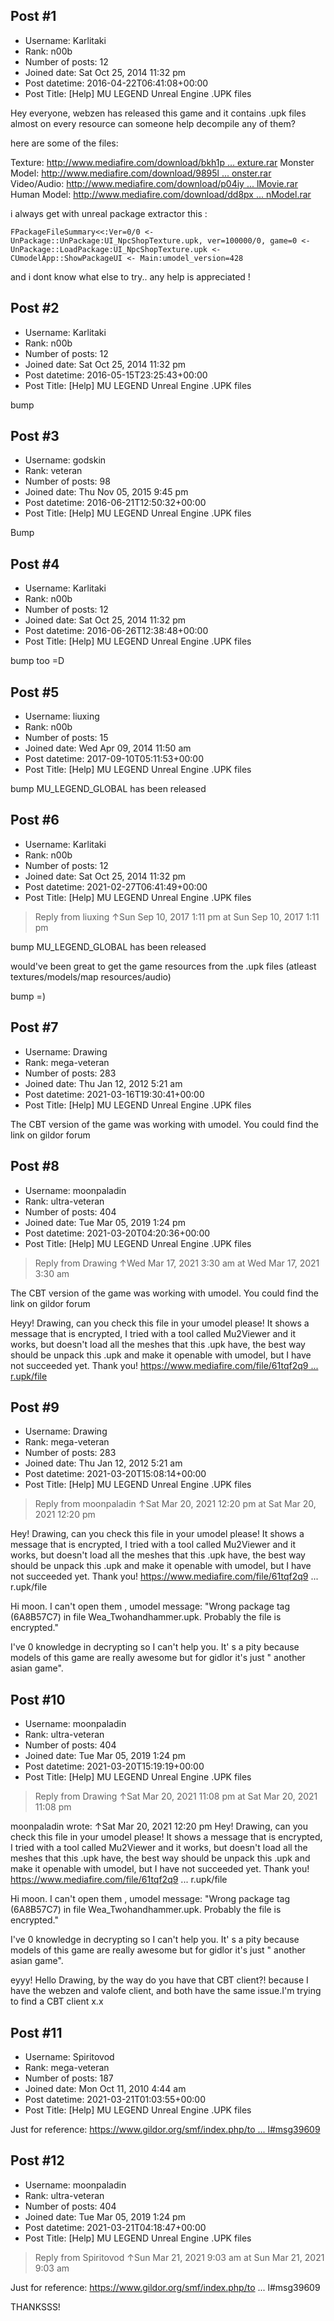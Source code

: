 ## Post #1
- Username: Karlitaki
- Rank: n00b
- Number of posts: 12
- Joined date: Sat Oct 25, 2014 11:32 pm
- Post datetime: 2016-04-22T06:41:08+00:00
- Post Title: [Help] MU LEGEND Unreal Engine .UPK files

Hey everyone, webzen has released this game and it contains .upk files almost on every resource can someone help decompile any of them?

here are some of the files:

Texture:
[http://www.mediafire.com/download/bkh1p ... exture.rar](http://www.mediafire.com/download/bkh1pcdcot2sx2m/UI_NpcShopTexture.rar)
Monster Model:
[http://www.mediafire.com/download/9895l ... onster.rar](http://www.mediafire.com/download/9895lkdynyxl797/Monster.rar)
Video/Audio:
[http://www.mediafire.com/download/p04iy ... lMovie.rar](http://www.mediafire.com/download/p04iy0k778entbw/TutorialMovie.rar)
Human Model:
[http://www.mediafire.com/download/dd8px ... nModel.rar](http://www.mediafire.com/download/dd8pxtm2311k2di/Bl_M_Face_HumanModel.rar)

i always get with unreal package extractor this :

```
FPackageFileSummary<<:Ver=0/0 <- UnPackage::UnPackage:UI_NpcShopTexture.upk, ver=100000/0, game=0 <- UnPackage::LoadPackage:UI_NpcShopTexture.upk <- CUmodelApp::ShowPackageUI <- Main:umodel_version=428
```


and i dont know what else to try..
any help is appreciated  !
## Post #2
- Username: Karlitaki
- Rank: n00b
- Number of posts: 12
- Joined date: Sat Oct 25, 2014 11:32 pm
- Post datetime: 2016-05-15T23:25:43+00:00
- Post Title: [Help] MU LEGEND Unreal Engine .UPK files

bump
## Post #3
- Username: godskin
- Rank: veteran
- Number of posts: 98
- Joined date: Thu Nov 05, 2015 9:45 pm
- Post datetime: 2016-06-21T12:50:32+00:00
- Post Title: [Help] MU LEGEND Unreal Engine .UPK files

Bump
## Post #4
- Username: Karlitaki
- Rank: n00b
- Number of posts: 12
- Joined date: Sat Oct 25, 2014 11:32 pm
- Post datetime: 2016-06-26T12:38:48+00:00
- Post Title: [Help] MU LEGEND Unreal Engine .UPK files

bump too =D
## Post #5
- Username: liuxing
- Rank: n00b
- Number of posts: 15
- Joined date: Wed Apr 09, 2014 11:50 am
- Post datetime: 2017-09-10T05:11:53+00:00
- Post Title: [Help] MU LEGEND Unreal Engine .UPK files

bump  MU_LEGEND_GLOBAL has been released
## Post #6
- Username: Karlitaki
- Rank: n00b
- Number of posts: 12
- Joined date: Sat Oct 25, 2014 11:32 pm
- Post datetime: 2021-02-27T06:41:49+00:00
- Post Title: [Help] MU LEGEND Unreal Engine .UPK files

> Reply from liuxing ↑Sun Sep 10, 2017 1:11 pm at Sun Sep 10, 2017 1:11 pm
>
> 
bump  MU_LEGEND_GLOBAL has been released


would've been great  to get the game resources from the .upk files (atleast textures/models/map resources/audio)

bump =)
## Post #7
- Username: Drawing
- Rank: mega-veteran
- Number of posts: 283
- Joined date: Thu Jan 12, 2012 5:21 am
- Post datetime: 2021-03-16T19:30:41+00:00
- Post Title: [Help] MU LEGEND Unreal Engine .UPK files

The CBT version of the game was working with umodel. You could find the link on gildor forum
## Post #8
- Username: moonpaladin
- Rank: ultra-veteran
- Number of posts: 404
- Joined date: Tue Mar 05, 2019 1:24 pm
- Post datetime: 2021-03-20T04:20:36+00:00
- Post Title: [Help] MU LEGEND Unreal Engine .UPK files

> Reply from Drawing ↑Wed Mar 17, 2021 3:30 am at Wed Mar 17, 2021 3:30 am
>
> 
The CBT version of the game was working with umodel. You could find the link on gildor forum

Heyy!  Drawing, can you check this file in your umodel please! It shows a message that is encrypted, I tried with a tool called Mu2Viewer and it works, but doesn't load all the meshes that this .upk have, the best way should be unpack this .upk and make it openable with umodel, but I have not succeeded yet.    Thank you!
[https://www.mediafire.com/file/61tqf2q9 ... r.upk/file](https://www.mediafire.com/file/61tqf2q99o0cb6d/Wea_Twohandhammer.upk/file)
## Post #9
- Username: Drawing
- Rank: mega-veteran
- Number of posts: 283
- Joined date: Thu Jan 12, 2012 5:21 am
- Post datetime: 2021-03-20T15:08:14+00:00
- Post Title: [Help] MU LEGEND Unreal Engine .UPK files

> Reply from moonpaladin ↑Sat Mar 20, 2021 12:20 pm at Sat Mar 20, 2021 12:20 pm
>
> 
Hey!  Drawing, can you check this file in your umodel please! It shows a message that is encrypted, I tried with a tool called Mu2Viewer and it works, but doesn't load all the meshes that this .upk have, the best way should be unpack this .upk and make it openable with umodel, but I have not succeeded yet.    Thank you!
https://www.mediafire.com/file/61tqf2q9 ... r.upk/file

Hi moon. I can't open them , umodel message:
"Wrong package tag (6A8B57C7) in file Wea_Twohandhammer.upk. Probably the file is encrypted."

I've 0 knowledge in decrypting so I can't help you. It' s a pity because models of this game are really awesome but for gidlor it's just " another asian game".
## Post #10
- Username: moonpaladin
- Rank: ultra-veteran
- Number of posts: 404
- Joined date: Tue Mar 05, 2019 1:24 pm
- Post datetime: 2021-03-20T15:19:19+00:00
- Post Title: [Help] MU LEGEND Unreal Engine .UPK files

> Reply from Drawing ↑Sat Mar 20, 2021 11:08 pm at Sat Mar 20, 2021 11:08 pm
>
> 
moonpaladin wrote: ↑Sat Mar 20, 2021 12:20 pm
Hey!  Drawing, can you check this file in your umodel please! It shows a message that is encrypted, I tried with a tool called Mu2Viewer and it works, but doesn't load all the meshes that this .upk have, the best way should be unpack this .upk and make it openable with umodel, but I have not succeeded yet.    Thank you!
https://www.mediafire.com/file/61tqf2q9 ... r.upk/file


Hi moon. I can't open them , umodel message:
"Wrong package tag (6A8B57C7) in file Wea_Twohandhammer.upk. Probably the file is encrypted."

I've 0 knowledge in decrypting so I can't help you. It' s a pity because models of this game are really awesome but for gidlor it's just " another asian game".

eyyy! Hello Drawing, by the way do you have that CBT client?! because I have the webzen and valofe client, and both have the same issue.I'm trying to find a CBT client x.x
## Post #11
- Username: Spiritovod
- Rank: mega-veteran
- Number of posts: 187
- Joined date: Mon Oct 11, 2010 4:44 am
- Post datetime: 2021-03-21T01:03:55+00:00
- Post Title: [Help] MU LEGEND Unreal Engine .UPK files

Just for reference: [https://www.gildor.org/smf/index.php/to ... l#msg39609](https://www.gildor.org/smf/index.php/topic,3000.msg39609.html#msg39609)
## Post #12
- Username: moonpaladin
- Rank: ultra-veteran
- Number of posts: 404
- Joined date: Tue Mar 05, 2019 1:24 pm
- Post datetime: 2021-03-21T04:18:47+00:00
- Post Title: [Help] MU LEGEND Unreal Engine .UPK files

> Reply from Spiritovod ↑Sun Mar 21, 2021 9:03 am at Sun Mar 21, 2021 9:03 am
>
> 
Just for reference: https://www.gildor.org/smf/index.php/to ... l#msg39609

THANKSSS!
